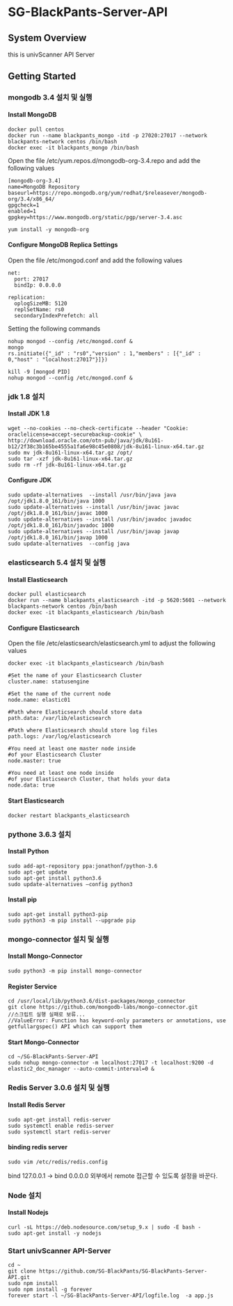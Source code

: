 # SG-BlackPants-Server-API

## System Overview
this is univScanner API Server

## Getting Started
### mongodb 3.4 설치 및 실행
#### Install MongoDB
```
docker pull centos
docker run --name blackpants_mongo -itd -p 27020:27017 --network blackpants-network centos /bin/bash
docker exec -it blackpants_mongo /bin/bash
```

Open the file /etc/yum.repos.d/mongodb-org-3.4.repo and add the following values
```
[mongodb-org-3.4]
name=MongoDB Repository
baseurl=https://repo.mongodb.org/yum/redhat/$releasever/mongodb-org/3.4/x86_64/
gpgcheck=1
enabled=1
gpgkey=https://www.mongodb.org/static/pgp/server-3.4.asc
```

```
yum install -y mongodb-org
```

#### Configure MongoDB Replica Settings
Open the file /etc/mongod.conf and add the following values
```
net:
  port: 27017
  bindIp: 0.0.0.0

replication:
  oplogSizeMB: 5120
  replSetName: rs0
  secondaryIndexPrefetch: all
```

Setting the following commands
```
nohup mongod --config /etc/mongod.conf &
mongo
rs.initiate({"_id" : "rs0","version" : 1,"members" : [{"_id" : 0,"host" : "localhost:27017"}]})

kill -9 [mongod PID]
nohup mongod --config /etc/mongod.conf &
```

### jdk 1.8 설치
#### Install JDK 1.8
```
wget --no-cookies --no-check-certificate --header "Cookie: oraclelicense=accept-securebackup-cookie" \ http://download.oracle.com/otn-pub/java/jdk/8u161-b12/2f38c3b165be4555a1fa6e98c45e0808/jdk-8u161-linux-x64.tar.gz
sudo mv jdk-8u161-linux-x64.tar.gz /opt/
sudo tar -xzf jdk-8u161-linux-x64.tar.gz
sudo rm -rf jdk-8u161-linux-x64.tar.gz
```

#### Configure JDK
```
sudo update-alternatives  --install /usr/bin/java java /opt/jdk1.8.0_161/bin/java 1000
sudo update-alternatives --install /usr/bin/javac javac /opt/jdk1.8.0_161/bin/javac 1000
sudo update-alternatives --install /usr/bin/javadoc javadoc /opt/jdk1.8.0_161/bin/javadoc 1000
sudo update-alternatives --install /usr/bin/javap javap /opt/jdk1.8.0_161/bin/javap 1000
sudo update-alternatives  --config java
```

### elasticsearch 5.4 설치 및 실행
#### Install Elasticsearch
```
docker pull elasticsearch
docker run --name blackpants_elasticsearch -itd -p 5620:5601 --network blackpants-network centos /bin/bash
docker exec -it blackpants_elasticsearch /bin/bash
```

#### Configure Elasticsearch
Open the file /etc/elasticsearch/elasticsearch.yml to adjust the following values
```
docker exec -it blackpants_elasticsearch /bin/bash

#Set the name of your Elasticsearch Cluster
cluster.name: statusengine

#Set the name of the current node
node.name: elastic01

#Path where Elasticsearch should store data
path.data: /var/lib/elasticsearch

#Path where Elasticsearch should store log files
path.logs: /var/log/elasticsearch

#You need at least one master node inside
#of your Elasticsearch Cluster
node.master: true

#You need at least one node inside
#of your Elasticsearch Cluster, that holds your data
node.data: true
```

#### Start Elasticsearch
```
docker restart blackpants_elasticsearch
```

### pythone 3.6.3 설치
#### Install Python
```
sudo add-apt-repository ppa:jonathonf/python-3.6
sudo apt-get update
sudo apt-get install python3.6
sudo update-alternatives –config python3
```

#### Install pip
```
sudo apt-get install python3-pip
sudo python3 -m pip install --upgrade pip
```

### mongo-connector 설치 및 실행
#### Install Mongo-Connector
```
sudo python3 -m pip install mongo-connector
```

#### Register Service
```
cd /usr/local/lib/python3.6/dist-packages/mongo_connector
git clone https://github.com/mongodb-labs/mongo-connector.git
//스크립트 실행 실패로 보류...
//ValueError: Function has keyword-only parameters or annotations, use getfullargspec() API which can support them
```

#### Start Mongo-Connector
```
cd ~/SG-BlackPants-Server-API
sudo nohup mongo-connector -m localhost:27017 -t localhost:9200 -d elastic2_doc_manager --auto-commit-interval=0 &
```

### Redis Server 3.0.6 설치 및 실행
#### Install Redis Server
```
sudo apt-get install redis-server
sudo systemctl enable redis-server
sudo systemctl start redis-server
```
#### binding redis server
```
sudo vim /etc/redis/redis.config
```
bind 127.0.0.1 -> bind 0.0.0.0
외부에서 remote 접근할 수 있도록 설정을 바꾼다.

### Node 설치
#### Install Nodejs
```
curl -sL https://deb.nodesource.com/setup_9.x | sudo -E bash -
sudo apt-get install -y nodejs
```

### Start univScanner API-Server
```
cd ~
git clone https://github.com/SG-BlackPants/SG-BlackPants-Server-API.git
sudo npm install
sudo npm install -g forever
forever start -l ~/SG-BlackPants-Server-API/logfile.log  -a app.js
```
